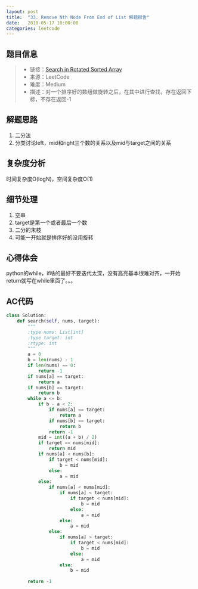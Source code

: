 ```yaml
---
layout: post
title:  "33. Remove Nth Node From End of List 解题报告"
date:   2018-05-17 10:00:00
categories: leetcode
---
```



## 题目信息

> * 链接：[Search in Rotated Sorted Array](https://leetcode.com/problems/search-in-rotated-sorted-array/description/)
> * 来源：LeetCode
> * 难度：Medium
> * 描述：对一个排序好的数组做旋转之后，在其中进行查找，存在返回下标，不存在返回-1

## 解题思路
1. 二分法
2. 分类讨论left，mid和right三个数的关系以及mid与target之间的关系

## 复杂度分析
时间复杂度O(logN)，空间复杂度O(1)

## 细节处理
1. 空串
2. target是第一个或者最后一个数
3. 二分的末枝
4. 可能一开始就是排序好的没用旋转

## 心得体会
python的while，if啥的最好不要迭代太深，没有高亮基本很难对齐，一开始return就写在while里面了。。。

## AC代码

``` python
class Solution:
    def search(self, nums, target):
        """
        :type nums: List[int]
        :type target: int
        :rtype: int
        """
        a = 0
        b = len(nums) - 1
        if len(nums) == 0:
            return -1
        if nums[a] == target:
            return a
        if nums[b] == target:
            return b
        while a <= b:
            if b - a < 2:
                if nums[a] == target:
                    return a
                if nums[b] == target:
                    return b
                return -1
            mid = int((a + b) / 2)
            if target == nums[mid]:
                return mid
            if nums[a] < nums[b]:
                if target < nums[mid]:
                    b = mid
                else:
                    a = mid
            else:
                if nums[a] < nums[mid]:
                    if nums[a] < target:
                        if target < nums[mid]:
                            b = mid
                        else:
                            a = mid
                    else:
                        a = mid
                else:
                    if nums[a] > target:
                        if target < nums[mid]:
                            b = mid
                        else:
                            a = mid
                    else:
                        b = mid
                
        return -1
        

```



[jekyll-docs]: https://jekyllrb.com/docs/home
[jekyll-gh]:   https://github.com/jekyll/jekyll
[jekyll-talk]: https://talk.jekyllrb.com/

